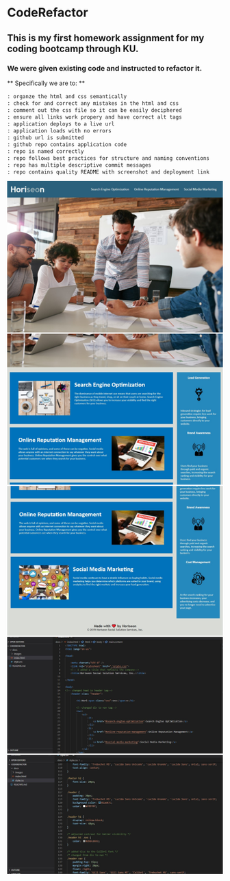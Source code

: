 # CodeRefactor

## This is my first homework assignment for my coding bootcamp through KU. 

### We were given existing code and instructed to refactor it. 

** Specifically we are to: **

    : organze the html and css semantically
    : check for and correct any mistakes in the html and css
    : comment out the css file so it can be easily deciphered
    : ensure all links work propery and have correct alt tags
    : application deploys to a live url
    : application loads with no errors
    : github url is submitted
    : github repo contains application code
    : repo is named correctly
    : repo follows best practices for structure and naming conventions
    : repo has multiple descriptive commit messages 
    : repo contains quality README with screenshot and deployment link
    
![projectpage](./docs\images\snip1.jpg)
![projectpage](./docs\images\snip2.jpg)
![projectpage](./docs\images\snip3.jpg)
![projectpage](./docs\images\snip4.jpg)
![projectpage](./docs\images\snip5.jpg)